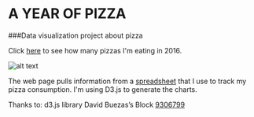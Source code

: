# A YEAR OF PIZZA 
###Data visualization project about pizza

Click [here](http://francescofraioli.it/33) to see how many pizzas I'm eating in 2016.

![alt text](http://francescofraioli.it/imgs/a-year-of-pizza-github.png)

The web page pulls information from a [spreadsheet](https://docs.google.com/spreadsheets/d/1JL9GyvZk0Nkkku0mu92uOEDXm9X7sPLNjMJcshDCHZQ/edit) that I use to track my pizza consumption. I'm using D3.js to generate the charts.

Thanks to:
d3.js library
David Buezas’s Block [9306799](http://bl.ocks.org/dbuezas/9306799)
